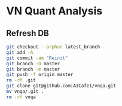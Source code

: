 # VN Quant Analysis

## Refresh DB
```sh
git checkout --orphan latest_branch
git add -A
git commit -am "Reinit"
git branch -D master
git branch -m master
git push -f origin master
rm -rf .git
git clone git@github.com:AICafe1/vnqa.git
mv vnqa/.git .
rm -rf vnqa
```
